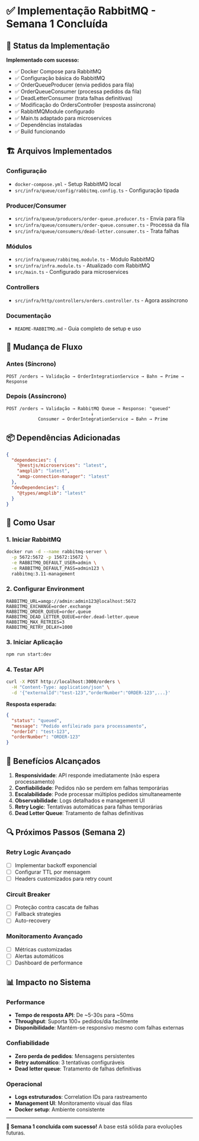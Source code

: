 # ✅ Implementação RabbitMQ - Semana 1 Concluída

## 🎯 Status da Implementação

**Implementado com sucesso:**
- ✅ Docker Compose para RabbitMQ
- ✅ Configuração básica do RabbitMQ
- ✅ OrderQueueProducer (envia pedidos para fila)
- ✅ OrderQueueConsumer (processa pedidos da fila)
- ✅ DeadLetterConsumer (trata falhas definitivas)
- ✅ Modificação do OrdersController (resposta assíncrona)
- ✅ RabbitMQModule configurado
- ✅ Main.ts adaptado para microservices
- ✅ Dependências instaladas
- ✅ Build funcionando

## 🏗️ Arquivos Implementados

### Configuração
- `docker-compose.yml` - Setup RabbitMQ local
- `src/infra/queue/config/rabbitmq.config.ts` - Configuração tipada

### Producer/Consumer
- `src/infra/queue/producers/order-queue.producer.ts` - Envia para fila
- `src/infra/queue/consumers/order-queue.consumer.ts` - Processa da fila
- `src/infra/queue/consumers/dead-letter.consumer.ts` - Trata falhas

### Módulos
- `src/infra/queue/rabbitmq.module.ts` - Módulo RabbitMQ
- `src/infra/infra.module.ts` - Atualizado com RabbitMQ
- `src/main.ts` - Configurado para microservices

### Controllers
- `src/infra/http/controllers/orders.controller.ts` - Agora assíncrono

### Documentação
- `README-RABBITMQ.md` - Guia completo de setup e uso

## 🔄 Mudança de Fluxo

### Antes (Síncrono)
```
POST /orders → Validação → OrderIntegrationService → Bahn → Prime → Response
```

### Depois (Assíncrono)
```
POST /orders → Validação → RabbitMQ Queue → Response: "queued"
                                ↓
            Consumer → OrderIntegrationService → Bahn → Prime
```

## 📦 Dependências Adicionadas

```json
{
  "dependencies": {
    "@nestjs/microservices": "latest",
    "amqplib": "latest", 
    "amqp-connection-manager": "latest"
  },
  "devDependencies": {
    "@types/amqplib": "latest"
  }
}
```

## 🚀 Como Usar

### 1. Iniciar RabbitMQ
```bash
docker run -d --name rabbitmq-server \
  -p 5672:5672 -p 15672:15672 \
  -e RABBITMQ_DEFAULT_USER=admin \
  -e RABBITMQ_DEFAULT_PASS=admin123 \
  rabbitmq:3.11-management
```

### 2. Configurar Environment
```env
RABBITMQ_URL=amqp://admin:admin123@localhost:5672
RABBITMQ_EXCHANGE=order.exchange
RABBITMQ_ORDER_QUEUE=order.queue
RABBITMQ_DEAD_LETTER_QUEUE=order.dead-letter.queue
RABBITMQ_MAX_RETRIES=3
RABBITMQ_RETRY_DELAY=1000
```

### 3. Iniciar Aplicação
```bash
npm run start:dev
```

### 4. Testar API
```bash
curl -X POST http://localhost:3000/orders \
  -H "Content-Type: application/json" \
  -d '{"externalId":"test-123","orderNumber":"ORDER-123",...}'
```

**Resposta esperada:**
```json
{
  "status": "queued",
  "message": "Pedido enfileirado para processamento",
  "orderId": "test-123",
  "orderNumber": "ORDER-123"
}
```

## 🎯 Benefícios Alcançados

1. **Responsividade**: API responde imediatamente (não espera processamento)
2. **Confiabilidade**: Pedidos não se perdem em falhas temporárias
3. **Escalabilidade**: Pode processar múltiplos pedidos simultaneamente
4. **Observabilidade**: Logs detalhados e management UI
5. **Retry Logic**: Tentativas automáticas para falhas temporárias
6. **Dead Letter Queue**: Tratamento de falhas definitivas

## 🔍 Próximos Passos (Semana 2)

### Retry Logic Avançado
- [ ] Implementar backoff exponencial
- [ ] Configurar TTL por mensagem
- [ ] Headers customizados para retry count

### Circuit Breaker
- [ ] Proteção contra cascata de falhas
- [ ] Fallback strategies
- [ ] Auto-recovery

### Monitoramento Avançado
- [ ] Métricas customizadas
- [ ] Alertas automáticos
- [ ] Dashboard de performance

## 📊 Impacto no Sistema

### Performance
- **Tempo de resposta API**: De ~5-30s para ~50ms
- **Throughput**: Suporta 100+ pedidos/dia facilmente
- **Disponibilidade**: Mantém-se responsivo mesmo com falhas externas

### Confiabilidade
- **Zero perda de pedidos**: Mensagens persistentes
- **Retry automático**: 3 tentativas configuráveis
- **Dead letter queue**: Tratamento de falhas definitivas

### Operacional
- **Logs estruturados**: Correlation IDs para rastreamento
- **Management UI**: Monitoramento visual das filas
- **Docker setup**: Ambiente consistente

---

**🎉 Semana 1 concluída com sucesso!** A base está sólida para evoluções futuras. 